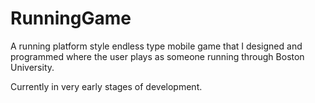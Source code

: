 # RunningGame
A running platform style endless type mobile game that I designed and programmed
where the user plays as someone running through Boston University.

Currently in very early stages of development.
